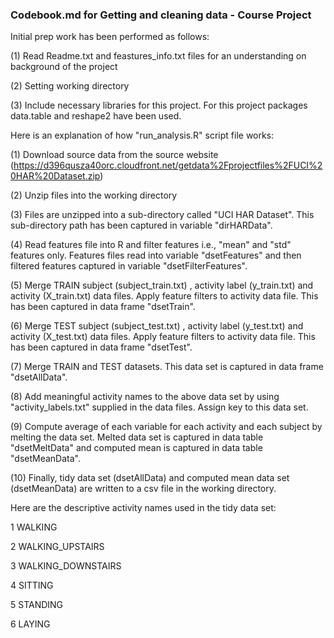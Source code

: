 ### Codebook.md for Getting and cleaning data - Course Project

Initial prep work has been performed as follows:

(1) Read Readme.txt and feastures_info.txt files for an understanding on background of the project

(2) Setting working directory

(3) Include necessary libraries for this project. For this project packages data.table and reshape2 have been used.

Here is an explanation of how "run_analysis.R" script file works:

(1) Download source data from the source website (https://d396qusza40orc.cloudfront.net/getdata%2Fprojectfiles%2FUCI%20HAR%20Dataset.zip)

(2) Unzip files into the working directory

(3) Files are unzipped into a sub-directory called "UCI HAR Dataset". This sub-directory path has been captured in variable "dirHARData".

(4) Read features file into R and filter features i.e., "mean" and "std" features only. Features files read into variable "dsetFeatures" and then filtered features captured in variable "dsetFilterFeatures".

(5) Merge TRAIN subject (subject_train.txt) , activity label (y_train.txt) and activity (X_train.txt) data files. Apply feature filters to activity data file. This has been captured in data frame "dsetTrain".

(6) Merge TEST subject (subject_test.txt) , activity label (y_test.txt) and activity (X_test.txt) data files. Apply feature filters to activity data file. This has been captured in data frame "dsetTest".

(7) Merge TRAIN and TEST datasets. This data set is captured in data frame "dsetAllData".

(8) Add meaningful activity names to the above data set by using "activity_labels.txt" supplied in the data files. Assign key to this data set.

(9) Compute average of each variable for each activity and each subject by melting the data set. Melted data set is captured in data table "dsetMeltData" and computed mean is captured in data table "dsetMeanData".

(10) Finally, tidy data set (dsetAllData) and computed mean data set (dsetMeanData) are written to a csv file in the working directory. 

Here are the descriptive activity names used in the tidy data set:

1 WALKING

2 WALKING_UPSTAIRS

3 WALKING_DOWNSTAIRS

4 SITTING

5 STANDING

6 LAYING
